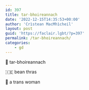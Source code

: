 ```yaml
---
id: 397
title: tar-bhoireannach
date: '2022-12-15T14:35:53+00:00'
author: 'Crìstean MacMhìcheil'
layout: post
guid: 'https://faclair.lgbt/?p=397'
permalink: /tar-bhoireannach/
categories:
    - gd
---
```


&#x1f3f4;&#xe0067;&#xe0062;&#xe0073;&#xe0063;&#xe0074;&#xe007f; tar-bhoireannach

&#x1f1ee;&#x1f1ea; bean thras

&#x1f3f4;&#xe0067;&#xe0062;&#xe0065;&#xe006e;&#xe0067;&#xe007f; a trans woman